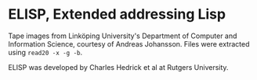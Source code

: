 # ELISP, Extended addressing Lisp

Tape images from Linköping University's Department of Computer and
Information Science, courtesy of Andreas Johansson.  Files were
extracted using `read20 -x -g -b`.

ELISP was developed by Charles Hedrick et al at Rutgers University.
